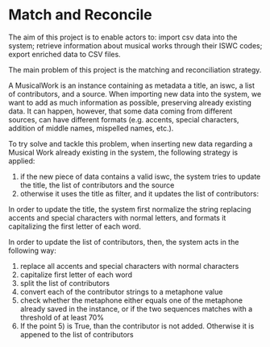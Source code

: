 # Match and Reconcile

The aim of this project is to enable actors to: import csv data into the system; retrieve information about musical works through their ISWC codes; export enriched data to CSV files.

The main problem of this project is the matching and reconciliation strategy.

A MusicalWork is an instance containing as metadata a title, an iswc, a list of contributors, and a source. When importing new data into the system, we want to add as much information as possible, preserving already existing data. It can happen, however, that some data coming from different sources, can have different formats (e.g. accents, special characters, addition of middle names, mispelled names, etc.).

To try solve and tackle this problem, when inserting new data regarding a Musical Work already existing in the system, the following strategy is applied:
1) if the new piece of data contains a valid iswc, the system tries to update the title, the list of contributors and the source
2) otherwise it uses the title as filter, and it updates the list of contributors:

In order to update the title, the system first normalize the string replacing accents and special characters with normal letters, and formats it capitalizing the first letter of each word.

In order to update the list of contributors, then, the system acts in the following way:
1) replace all accents and special characters with normal characters
2) capitalize first letter of each word
3) split the list of contributors
4) convert each of the contributor strings to a metaphone value
5) check whether the metaphone either equals one of the metaphone already saved in the instance, or if the two sequences matches with a threshold of at least 70%
6) If the point 5) is True, than the contributor is not added. Otherwise it is appened to the list of contributors